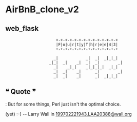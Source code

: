# AirBnB_clone_v2

## web_flask

                          +-+-+-+-+-+-+-+-+-+-+-+-+-+
                          |F|o|u|r|t|y|T|h|r|e|e|4|3|
                          +-+-+-+-+-+-+-+-+-+-+-+-+-+
                                                         
                         _|            _|  _|  _|_|_|    
                       _|_|  _|    _|  _|  _|        _|  
                         _|    _|_|    _|_|_|_|  _|_|    
                         _|  _|    _|      _|        _|  
                         _|  _|    _|      _|  _|_|_|    
                                                         
                                                         
## ❝ Quote ❞

: But for some things, Perl just isn't the optimal choice.

(yet)   :-)
		-- Larry Wall in <199702221943.LAA20388@wall.org>
